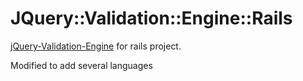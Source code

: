 # JQuery::Validation::Engine::Rails

[jQuery-Validation-Engine](https://github.com/posabsolute/jQuery-Validation-Engine) for rails project.

Modified to add several languages

